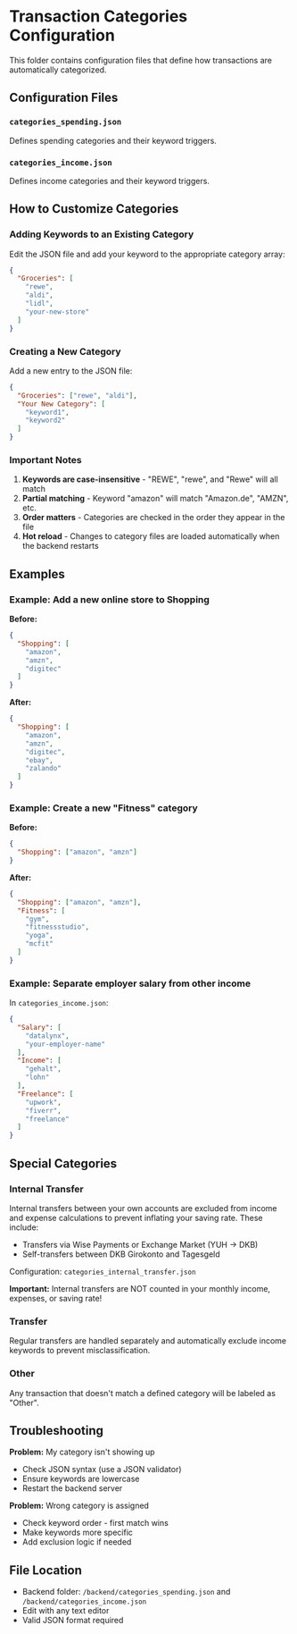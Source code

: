 # Transaction Categories Configuration

This folder contains configuration files that define how transactions are automatically categorized.

## Configuration Files

### `categories_spending.json`
Defines spending categories and their keyword triggers.

### `categories_income.json`
Defines income categories and their keyword triggers.

## How to Customize Categories

### Adding Keywords to an Existing Category

Edit the JSON file and add your keyword to the appropriate category array:

```json
{
  "Groceries": [
    "rewe",
    "aldi",
    "lidl",
    "your-new-store"
  ]
}
```

### Creating a New Category

Add a new entry to the JSON file:

```json
{
  "Groceries": ["rewe", "aldi"],
  "Your New Category": [
    "keyword1",
    "keyword2"
  ]
}
```

### Important Notes

1. **Keywords are case-insensitive** - "REWE", "rewe", and "Rewe" will all match
2. **Partial matching** - Keyword "amazon" will match "Amazon.de", "AMZN", etc.
3. **Order matters** - Categories are checked in the order they appear in the file
4. **Hot reload** - Changes to category files are loaded automatically when the backend restarts

## Examples

### Example: Add a new online store to Shopping

**Before:**
```json
{
  "Shopping": [
    "amazon",
    "amzn",
    "digitec"
  ]
}
```

**After:**
```json
{
  "Shopping": [
    "amazon",
    "amzn",
    "digitec",
    "ebay",
    "zalando"
  ]
}
```

### Example: Create a new "Fitness" category

**Before:**
```json
{
  "Shopping": ["amazon", "amzn"]
}
```

**After:**
```json
{
  "Shopping": ["amazon", "amzn"],
  "Fitness": [
    "gym",
    "fitnessstudio",
    "yoga",
    "mcfit"
  ]
}
```

### Example: Separate employer salary from other income

In `categories_income.json`:

```json
{
  "Salary": [
    "datalynx",
    "your-employer-name"
  ],
  "Income": [
    "gehalt",
    "lohn"
  ],
  "Freelance": [
    "upwork",
    "fiverr",
    "freelance"
  ]
}
```

## Special Categories

### Internal Transfer
Internal transfers between your own accounts are excluded from income and expense calculations to prevent inflating your saving rate. These include:
- Transfers via Wise Payments or Exchange Market (YUH → DKB)
- Self-transfers between DKB Girokonto and Tagesgeld

Configuration: `categories_internal_transfer.json`

**Important:** Internal transfers are NOT counted in your monthly income, expenses, or saving rate!

### Transfer
Regular transfers are handled separately and automatically exclude income keywords to prevent misclassification.

### Other
Any transaction that doesn't match a defined category will be labeled as "Other".

## Troubleshooting

**Problem:** My category isn't showing up
- Check JSON syntax (use a JSON validator)
- Ensure keywords are lowercase
- Restart the backend server

**Problem:** Wrong category is assigned
- Check keyword order - first match wins
- Make keywords more specific
- Add exclusion logic if needed

## File Location

- Backend folder: `/backend/categories_spending.json` and `/backend/categories_income.json`
- Edit with any text editor
- Valid JSON format required
